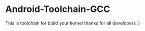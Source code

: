 Android-Toolchain-GCC
=====================


This is toolchain for build your kernel thanks for all developers :)
